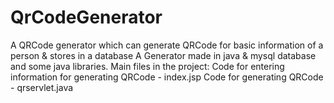 # QrCodeGenerator
A QRCode generator which can generate QRCode for basic information of a person &amp; stores in a database
A Generator made in java & mysql database and some java libraries.
Main files in the project:
Code for entering information for generating QRCode - index.jsp
Code for generating QRCode - qrservlet.java
